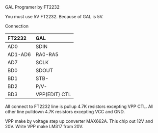 GAL Programer by FT2232 

You must use 5V FT2232. Because of GAL is 5V. 

Connection 

|FT2232|GAL|
|:--|:--|
|AD0|SDIN|
|AD1-AD6|RA0-RA5|
|AD7|SCLK|
|BD0|SDOUT|
|BD1|STB-|
|BD2|P/V-|
|BD3|VPP(EDIT) CTL|

All connect to FT2232 line is pullup 4.7K resistors excepting VPP CTL.
All other line pulldown 4.7K resistors excepting VCC and GND.

VPP make by voltage step up converter MAX662A. This chip out 12V and 20V. 
Write VPP make LM317 from 20V. 
